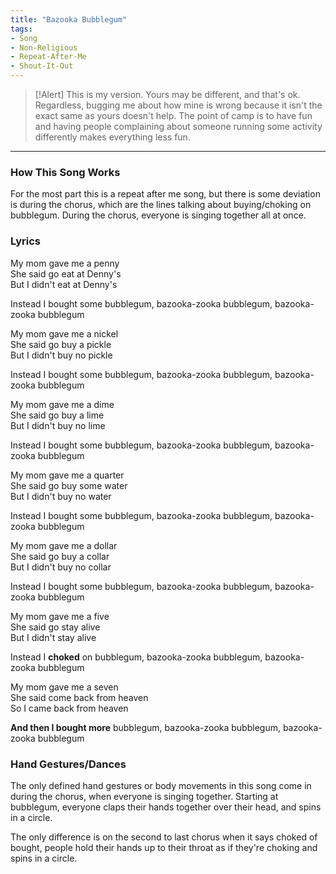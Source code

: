 ```yaml
---
title: "Bazooka Bubblegum"
tags:
- Song
- Non-Religious
- Repeat-After-Me
- Shout-It-Out
---
```


>[!Alert]
> This is my version. Yours may be different, and that's ok. Regardless, bugging me about how mine is wrong because it isn't the exact same as yours doesn't help. The point of camp is to have fun and having people complaining about someone running some activity differently makes everything less fun.

---

### How This Song Works

For the most part this is a repeat after me song, but there is some deviation is during the chorus, which are the lines talking about buying/choking on bubblegum. During the chorus, everyone is singing together all at once.

### Lyrics

My mom gave me a penny  
She said go eat at Denny's  
But I didn't eat at Denny's  

Instead I bought some bubblegum, bazooka-zooka bubblegum, bazooka-zooka bubblegum

My mom gave me a nickel  
She said go buy a pickle  
But I didn't buy no pickle  

Instead I bought some bubblegum, bazooka-zooka bubblegum, bazooka-zooka bubblegum

My mom gave me a dime  
She said go buy a lime  
But I didn't buy no lime  

Instead I bought some bubblegum, bazooka-zooka bubblegum, bazooka-zooka bubblegum

My mom gave me a quarter  
She said go buy some water  
But I didn't buy no water  

Instead I bought some bubblegum, bazooka-zooka bubblegum, bazooka-zooka bubblegum

My mom gave me a dollar  
She said go buy a collar  
But I didn't buy no collar  

Instead I bought some bubblegum, bazooka-zooka bubblegum, bazooka-zooka bubblegum

My mom gave me a five  
She said go stay alive  
But I didn't stay alive  

Instead I **choked** on bubblegum, bazooka-zooka bubblegum, bazooka-zooka bubblegum

My mom gave me a seven  
She said come back from heaven  
So I came back from heaven  

**And then I bought more** bubblegum, bazooka-zooka bubblegum, bazooka-zooka bubblegum

### Hand Gestures/Dances

The only defined hand gestures or body movements in this song come in during the chorus, when everyone is singing together. Starting at bubblegum, everyone claps their hands together over their head, and spins in a circle.

The only difference is on the second to last chorus when it says choked of bought, people hold their hands up to their throat as if they're choking and spins in a circle.